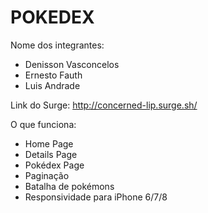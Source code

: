 # POKEDEX

Nome dos integrantes: 
- Denisson Vasconcelos
- Ernesto Fauth
- Luis Andrade

Link do Surge: http://concerned-lip.surge.sh/

O que funciona:
- Home Page
- Details Page
- Pokédex Page
- Paginação
- Batalha de pokémons
- Responsividade para iPhone 6/7/8
